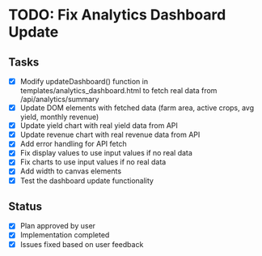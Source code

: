 # TODO: Fix Analytics Dashboard Update

## Tasks
- [x] Modify updateDashboard() function in templates/analytics_dashboard.html to fetch real data from /api/analytics/summary
- [x] Update DOM elements with fetched data (farm area, active crops, avg yield, monthly revenue)
- [x] Update yield chart with real yield data from API
- [x] Update revenue chart with real revenue data from API
- [x] Add error handling for API fetch
- [x] Fix display values to use input values if no real data
- [x] Fix charts to use input values if no real data
- [x] Add width to canvas elements
- [x] Test the dashboard update functionality

## Status
- [x] Plan approved by user
- [x] Implementation completed
- [x] Issues fixed based on user feedback
